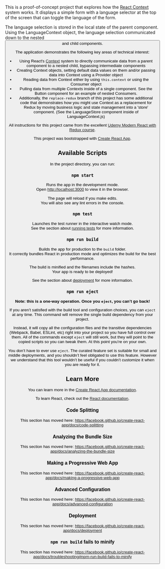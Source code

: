 This is a proof-of-concept project that explores how the [React Context](https://reactjs.org/docs/context.html) system works. It displays a simple form with a language selector at the top of the screen that can toggle the language of the form. 

The language selection is stored in the local state of the parent <App /> component. Using the LanguageContext object, the language selection communicated down to the nested <Button /> and <Field /> child components.

The application demonstrates the following key areas of technical interest:

* Using React's [Context](https://reactjs.org/docs/context.html) system to directly communicate data from a parent component to a nested child, bypassing intermediate components
* Creating Context objects, setting default data values on them and/or passing data into Context using a Provider object
* Reading data from Context either by using `this.context` or using the Consumer object
* Pulling data from multiple Contexts inside of a single component. See the Button component for an example of nested Consumers.
* Additionally, the `replace-redux` branch of this project has some additional code that demonstrates how you might use Context as a replacement for Redux by moving business logic and state management into a 'store' component. (See the LanguageStore component inside of LanguageContext.js)

All instructions for this project came from the excellent [Udemy Modern React with Redux course](https://www.udemy.com/react-redux/).

This project was bootstrapped with [Create React App](https://github.com/facebook/create-react-app).

## Available Scripts

In the project directory, you can run:

### `npm start`

Runs the app in the development mode.<br>
Open [http://localhost:3000](http://localhost:3000) to view it in the browser.

The page will reload if you make edits.<br>
You will also see any lint errors in the console.

### `npm test`

Launches the test runner in the interactive watch mode.<br>
See the section about [running tests](https://facebook.github.io/create-react-app/docs/running-tests) for more information.

### `npm run build`

Builds the app for production to the `build` folder.<br>
It correctly bundles React in production mode and optimizes the build for the best performance.

The build is minified and the filenames include the hashes.<br>
Your app is ready to be deployed!

See the section about [deployment](https://facebook.github.io/create-react-app/docs/deployment) for more information.

### `npm run eject`

**Note: this is a one-way operation. Once you `eject`, you can’t go back!**

If you aren’t satisfied with the build tool and configuration choices, you can `eject` at any time. This command will remove the single build dependency from your project.

Instead, it will copy all the configuration files and the transitive dependencies (Webpack, Babel, ESLint, etc) right into your project so you have full control over them. All of the commands except `eject` will still work, but they will point to the copied scripts so you can tweak them. At this point you’re on your own.

You don’t have to ever use `eject`. The curated feature set is suitable for small and middle deployments, and you shouldn’t feel obligated to use this feature. However we understand that this tool wouldn’t be useful if you couldn’t customize it when you are ready for it.

## Learn More

You can learn more in the [Create React App documentation](https://facebook.github.io/create-react-app/docs/getting-started).

To learn React, check out the [React documentation](https://reactjs.org/).

### Code Splitting

This section has moved here: https://facebook.github.io/create-react-app/docs/code-splitting

### Analyzing the Bundle Size

This section has moved here: https://facebook.github.io/create-react-app/docs/analyzing-the-bundle-size

### Making a Progressive Web App

This section has moved here: https://facebook.github.io/create-react-app/docs/making-a-progressive-web-app

### Advanced Configuration

This section has moved here: https://facebook.github.io/create-react-app/docs/advanced-configuration

### Deployment

This section has moved here: https://facebook.github.io/create-react-app/docs/deployment

### `npm run build` fails to minify

This section has moved here: https://facebook.github.io/create-react-app/docs/troubleshooting#npm-run-build-fails-to-minify
